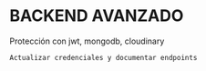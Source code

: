 # BACKEND AVANZADO

Protección con jwt, mongodb, cloudinary

`Actualizar credenciales y documentar endpoints`